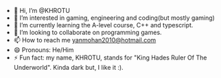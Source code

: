 - 👋 Hi, I’m @KHROTU
- 👀 I’m interested in gaming, engineering and coding(but mostly gaming)
- 🌱 I’m currently learning the A-level course, C++ and typescript.
- 💞️ I’m looking to collaborate on programming games.
- 📫 How to reach me yanmohan2010@hotmail.com
- 😄 Pronouns: He/Him
- ⚡ Fun fact: my name, KHROTU, stands for "King Hades Ruler Of The Underworld". Kinda dark but, I like it :).
<!---
KHROTU/KHROTU is a ✨ special ✨ repository because its `README.md` (this file) appears on your GitHub profile.
You can click the Preview link to take a look at your changes.
--->

